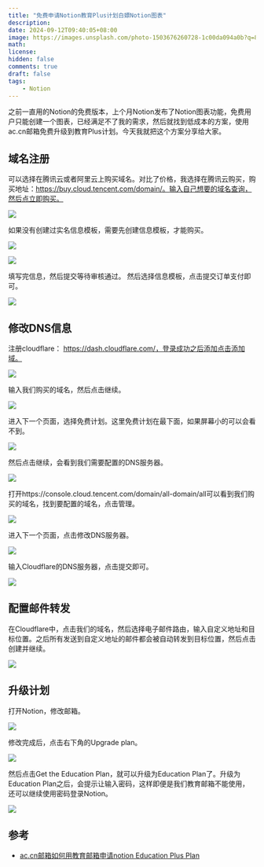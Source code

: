 ```yaml
---
title: "免费申请Notion教育Plus计划白嫖Notion图表"
description: 
date: 2024-09-12T09:40:05+08:00
image: https://images.unsplash.com/photo-1503676260728-1c00da094a0b?q=80&w=2022&auto=format&fit=crop&ixlib=rb-4.0.3&ixid=M3wxMjA3fDB8MHxwaG90by1wYWdlfHx8fGVufDB8fHx8fA%3D%3D
math: 
license: 
hidden: false
comments: true
draft: false
tags:
    - Notion
---
```


之前一直用的Notion的免费版本，上个月Notion发布了Notion图表功能，免费用户只能创建一个图表，已经满足不了我的需求，然后就找到低成本的方案，使用ac.cn邮箱免费升级到教育Plus计划。今天我就把这个方案分享给大家。

## 域名注册

可以选择在腾讯云或者阿里云上购买域名。对比了价格，我选择在腾讯云购买，购买地址：https://buy.cloud.tencent.com/domain/。输入自己想要的域名查询，然后点立即购买。

![](https://images.malinkang.com/2024/09/224855aa31500f3045d2214112230f4f.png)

如果没有创建过实名信息模板，需要先创建信息模板，才能购买。

![](https://images.malinkang.com/2024/09/d1770cb4fdeb500c0bd1100c6b3bfe2f.png)

![](https://images.malinkang.com/2024/09/620852f733f34ada42c63498dbccff05.png)

填写完信息，然后提交等待审核通过。 然后选择信息模板，点击提交订单支付即可。

![](https://images.malinkang.com/2024/09/ab1a441162f1f36bac733f95a674bb07.png)

## 修改DNS信息

注册cloudflare： https://dash.cloudflare.com/，登录成功之后添加点击添加域。

![](https://images.malinkang.com/2024/09/6d247f00849fea4816b5ec8ba5f641d4.png)

输入我们购买的域名，然后点击继续。

![](https://images.malinkang.com/2024/09/3f476e2164c92e153efe6c31cc6b0f4c.png)

进入下一个页面，选择免费计划。这里免费计划在最下面，如果屏幕小的可以会看不到。

![](https://images.malinkang.com/2024/09/0f888391cc92f7c766a6b6826b6f6c46.png)

然后点击继续，会看到我们需要配置的DNS服务器。

![](https://images.malinkang.com/2024/09/b176e6958691d4c611989b2afead6574.png)

打开https://console.cloud.tencent.com/domain/all-domain/all可以看到我们购买的域名，找到要配置的域名，点击管理。

![](https://images.malinkang.com/2024/09/7af620e6a137d7b11833ac6b1e2229e9.png)

进入下一个页面，点击修改DNS服务器。

![](https://images.malinkang.com/2024/09/d89150e9245af7c38a33def3f1c414d6.png)

输入Cloudflare的DNS服务器，点击提交即可。

![](https://images.malinkang.com/2024/09/34f8855d0b5a5da3d6f7f62255513d5b.png)

## 配置邮件转发

在Cloudflare中，点击我们的域名，然后选择电子邮件路由，输入自定义地址和目标位置。之后所有发送到自定义地址的邮件都会被自动转发到目标位置，然后点击创建并继续。

![](https://images.malinkang.com/2024/09/04b326d138ee1033a8d02450c0eea69d.png)

## 升级计划

打开Notion，修改邮箱。

![](https://images.malinkang.com/2024/09/661aaa5c2b7113b4814caba988dc390c.png)

修改完成后，点击右下角的Upgrade plan。

![](https://images.malinkang.com/2024/09/ad302b67832fae717f8fd04d559d5df0.png)

然后点击Get the Education Plan，就可以升级为Education Plan了。升级为Education Plan之后，会提示让输入密码，这样即便是我们教育邮箱不能使用，还可以继续使用密码登录Notion。

![](https://images.malinkang.com/2024/09/00832d2ff5739fa553367303d1f3bd19.png)

## 参考

* [ac.cn邮箱如何用教育邮箱申请notion Education Plus Plan](https://www.dajun.info/notion-Education-Plus-Plan)

